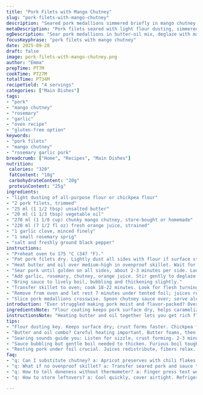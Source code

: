 ```yaml
---
title: "Pork Filets with Mango Chutney"
slug: "pork-filets-with-mango-chutney"
description: "Seared pork medallions simmered briefly in mango chutney and orange juice with garlic and fresh rosemary. Cooked until just pink, juicy and tender. Uses slight flour dusting for sear, balanced sweet-tart sauce. Stove to oven finish—watch for scent changes and sizzling sound to judge doneness. No nuts, dairy, gluten, or eggs. Simple, adaptable comfort meal with twist of tangy chutney and citrus brightness."
metaDescription: "Pork filets seared with light flour dusting, simmered in chunky mango chutney and orange juice, garlic, rosemary. Oven finish locks juices, tender slices serve classic sides."
ogDescription: "Sear pork medallions in butter-oil mix, deglaze with mango chutney, orange juice, garlic, rosemary. Oven cook till rosy center, rest before slicing for juicy bites."
focusKeyphrase: "pork filets with mango chutney"
date: 2025-09-28
draft: false
image: pork-filets-with-mango-chutney.png
author: "Emma"
prepTime: PT7M
cookTime: PT27M
totalTime: PT34M
recipeYield: "4 servings"
categories: ["Main Dishes"]
tags:
- "pork"
- "mango chutney"
- "rosemary"
- "garlic"
- "oven recipe"
- "gluten-free option"
keywords:
- "pork filets"
- "mango chutney"
- "rosemary garlic pork"
breadcrumb: ["Home", "Recipes", "Main Dishes"]
nutrition: 
 calories: "320"
 fatContent: "18g"
 carbohydrateContent: "20g"
 proteinContent: "25g"
ingredients:
- "light dusting of all-purpose flour or chickpea flour"
- "2 pork filets, trimmed"
- "25 ml (1 1/2 tbsp) unsalted butter"
- "20 ml (1 1/3 tbsp) vegetable oil"
- "270 ml (1 1/8 cup) chunky mango chutney, store-bought or homemade"
- "220 ml (7 1/2 fl oz) fresh orange juice, strained"
- "1 garlic clove, minced finely"
- "1 small rosemary sprig"
- "salt and freshly ground black pepper"
instructions:
- "Preheat oven to 175 °C (347 °F)."
- "Pat pork filets dry. Lightly dust all sides with flour if surface sticky; prevents soggy crust."
- "Heat butter and oil over medium-high in ovenproof skillet. Wait for fat to shimmer; avoid burning butter."
- "Sear pork until golden on all sides, about 2-3 minutes per side. Look for crust development and rattling sizzle."
- "Add garlic, rosemary, chutney, orange juice. Stir gently to deglaze pan, scraping fond with wooden spoon."
- "Bring sauce to lively boil, bubbling and thickening slightly."
- "Transfer skillet to oven; cook 18-22 minutes. Look for flesh turning opaque but still pinkish inside. Use finger press; firm but springy signals done."
- "Remove from oven and let rest 7 minutes under tented foil; juices redistribute for tender bite."
- "Slice pork medallions crosswise. Spoon chutney sauce over; serve alongside mashed potatoes or roasted sweet potatoes for earthiness."
introduction: "Ever struggled making pork moist and flavor-packed? Overcooked dry, or bland? Heard of pairing pork with something sweet but cautious? Mango chutney—yes. Tart, fruity, bursts of warmth with garlic and rosemary—this combo works wonders. Dust a little flour before searing; odd step at first but locks crust, seals juices. I tweaked butter and oil ratio over tries; butter alone burnt too quick, oil alone lacked flavor. Orange juice adds brightness and thins chutney for a saucier touch. Oven finishes gently, locking perfect rosy center. Resting crucial—don’t skip, trust me. The scent shifts from sharp garlic to mellow fruit and herb, aroma signals it’s coming together. Also, a touch of salt and fresh pepper elevates simple ingredients, makes the pork sing, not shout. Serve with creamy mash or sweeter tubers for contrast. Chunky chutney texture gives bite on tongue. Simple cooker tricks make difference between meh and wow."
ingredientsNote: "Flour coating keeps pork surface dry, helps caramelize; chickpea flour makes it gluten-free and adds subtle nutty touch. Butter-to-oil ratio balances flavor and smoke point—too much butter and pan blacks out. If no mango chutney, apricot preserves with chili flakes work as substitute, or pineapple with ginger for tropical spin. Fresh orange juice is key; canned often bitter. Rosemary gives piney background, subtle but critical. Garlic minced finely to avoid overpowering raw bite but release mellow aroma. Salt and pepper season meat properly before cooking; always taste sauce near end, chutney brands vary widely in sweetness and spice level, so adjust. If ovenproof skillet unavailable, transfer to baking dish but scrape down pan fond to retain flavor. Don’t skip resting pork after cooking; it firms slightly, holds juices where they belong. For lactose-intolerant, ensure butter is clarified or swap for ghee; oil alone too bland."
instructionsNote: "Heating butter and oil together lets you get rich flavor from butter without burning; watch closely. Butter foams then settles—a sign to add meat. Sear quickly on high heat; watch for deep golden crust, but avoid black char. Grinding fresh cracked pepper over meat post-sear enhances aroma but add salt early to draw flavor in meat. After adding chutney mixture, watch fond dissolve as sauce loosens; you want gentle bubble, not furious boil to avoid tough pork. Oven timing given as range; test with finger press or instant read thermometer (target 62-65 °C internal). Don’t stab pork repeatedly—juices leak out. Rest pork slices under tented foil to trap heat and let fibers relax. Thickened chutney sauce glistens, coats back of spoon; too thin means reduce a little longer on stovetop. If sauce too sweet, add splash lemon juice. Serve immediately with rustic mash—great counterpoint to tangy chutney notes. Small tricks: drying pork before flouring, controlling heat, proper rest—these make or break taste and texture."
tips:
- "Flour dusting key. Keeps surface dry; crust forms faster. Chickpea flour option for gluten-free adds subtle nutty notes. Don’t skip drying meat thoroughly first; sticky surface ruins crust attempt."
- "Butter and oil combo? Careful heating important. Butter foams, then calms—time to add pork before burnt taste. Too much butter, you black pan. Oil alone? Flavor less rich. Balance like I learned over trials."
- "Searing sounds guide you: Listen for sizzle, crust forming. 2-3 minutes per side generally, thicker cuts longer. Dark golden color okay but no black char. Flip gently; metal spatula can tear medallions."
- "Sauce bubbling but gentle boil needed to thicken. Furious boil toughens meat, breaks sauce texture. Scrape fond well with wooden spoon. Aroma shifts from sharp garlic spice to mellow fruity-herb mix—watch and smell closely."
- "Resting pork under foil crucial. Juices redistribute, fibers relax. Skip rest and juices run out on slicing—dry bites. Rest 7 minutes enough; don’t overdo or cool too much. Slice slightly across grain for tender mouthfeel."
faq:
- "q: Can I substitute chutney? a: Apricot preserves with chili flakes can work. Pineapple ginger mix too, if you want tropical spin. Texture varies though, adjust liquid accordingly. Store-bought chutney sweetness varies vastly–taste early."
- "q: What if no ovenproof skillet? a: Transfer seared pork and sauce to baking dish. Scrape pan fond carefully to retain flavor. Use foil on dish if no lid. Oven time stable but watch internal temp to avoid dry meat."
- "q: How to tell doneness without thermometer? a: Finger press test works. Firm but springy feel signals medium with pinkish center. Scent also shifts. Listen for sauce bubbling changes. Avoid stabbing; juices leak and dry meat."
- "q: How to store leftovers? a: Cool quickly, cover airtight. Refrigerate 3-4 days max. Reheat gently in skillet or oven to preserve texture. Sauce thickens cold; add splash orange juice or water to loosen if needed."

---
```

